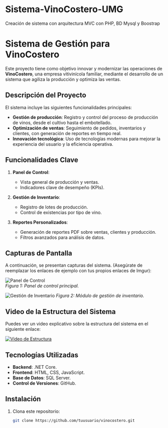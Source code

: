 # Sistema-VinoCostero-UMG
Creación de sistema con arquitectura MVC con PHP, BD Mysql y Boostrap

# Sistema de Gestión para VinoCostero

Este proyecto tiene como objetivo innovar y modernizar las operaciones de **VinoCostero**, una empresa vitivinícola familiar, mediante el desarrollo de un sistema que agiliza la producción y optimiza las ventas.

## Descripción del Proyecto

El sistema incluye las siguientes funcionalidades principales:
- **Gestión de producción**: Registro y control del proceso de producción de vinos, desde el cultivo hasta el embotellado.
- **Optimización de ventas**: Seguimiento de pedidos, inventarios y clientes, con generación de reportes en tiempo real.
- **Innovación tecnológica**: Uso de tecnologías modernas para mejorar la experiencia del usuario y la eficiencia operativa.

## Funcionalidades Clave

1. **Panel de Control**:
   - Vista general de producción y ventas.
   - Indicadores clave de desempeño (KPIs).

2. **Gestión de Inventario**:
   - Registro de lotes de producción.
   - Control de existencias por tipo de vino.

3. **Reportes Personalizados**:
   - Generación de reportes PDF sobre ventas, clientes y producción.
   - Filtros avanzados para análisis de datos.

## Capturas de Pantalla

A continuación, se presentan capturas del sistema. (Asegúrate de reemplazar los enlaces de ejemplo con tus propios enlaces de Imgur):

![Panel de Control](https://imgur.com/bh6nzOi)  
*Figura 1: Panel de control principal.*

![Gestión de Inventario](https://i.imgur.com/FFsJRrH.png) 
*Figura 2: Módulo de gestión de inventario.*

## Video de la Estructura del Sistema

Puedes ver un video explicativo sobre la estructura del sistema en el siguiente enlace:

[![Video de Estructura](https://i.imgur.com/ejemplo_thumbnail.png)](https://www.youtube.com/watch?v=ejemplo)

## Tecnologías Utilizadas

- **Backend**: .NET Core.
- **Frontend**: HTML, CSS, JavaScript.
- **Base de Datos**: SQL Server.
- **Control de Versiones**: GitHub.

## Instalación

1. Clona este repositorio:
   ```bash
   git clone https://github.com/tuusuario/vinocostero.git
